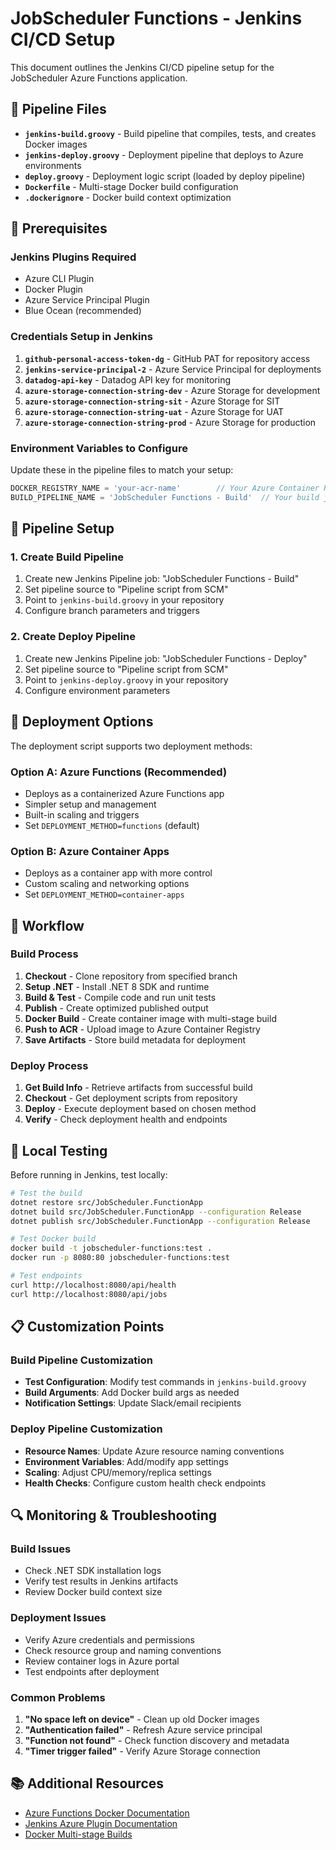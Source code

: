 # JobScheduler Functions - Jenkins CI/CD Setup

This document outlines the Jenkins CI/CD pipeline setup for the JobScheduler Azure Functions application.

## 📁 Pipeline Files

- **`jenkins-build.groovy`** - Build pipeline that compiles, tests, and creates Docker images
- **`jenkins-deploy.groovy`** - Deployment pipeline that deploys to Azure environments  
- **`deploy.groovy`** - Deployment logic script (loaded by deploy pipeline)
- **`Dockerfile`** - Multi-stage Docker build configuration
- **`.dockerignore`** - Docker build context optimization

## 🔧 Prerequisites

### Jenkins Plugins Required
- Azure CLI Plugin
- Docker Plugin  
- Azure Service Principal Plugin
- Blue Ocean (recommended)

### Credentials Setup in Jenkins
1. **`github-personal-access-token-dg`** - GitHub PAT for repository access
2. **`jenkins-service-principal-2`** - Azure Service Principal for deployments
3. **`datadog-api-key`** - Datadog API key for monitoring
4. **`azure-storage-connection-string-dev`** - Azure Storage for development
5. **`azure-storage-connection-string-sit`** - Azure Storage for SIT
6. **`azure-storage-connection-string-uat`** - Azure Storage for UAT  
7. **`azure-storage-connection-string-prod`** - Azure Storage for production

### Environment Variables to Configure
Update these in the pipeline files to match your setup:

```groovy
DOCKER_REGISTRY_NAME = 'your-acr-name'        // Your Azure Container Registry
BUILD_PIPELINE_NAME = 'JobScheduler Functions - Build'  // Your build job name
```

## 🚀 Pipeline Setup

### 1. Create Build Pipeline
1. Create new Jenkins Pipeline job: "JobScheduler Functions - Build"  
2. Set pipeline source to "Pipeline script from SCM"
3. Point to `jenkins-build.groovy` in your repository
4. Configure branch parameters and triggers

### 2. Create Deploy Pipeline  
1. Create new Jenkins Pipeline job: "JobScheduler Functions - Deploy"
2. Set pipeline source to "Pipeline script from SCM"  
3. Point to `jenkins-deploy.groovy` in your repository
4. Configure environment parameters

## 🎯 Deployment Options

The deployment script supports two deployment methods:

### Option A: Azure Functions (Recommended)
- Deploys as a containerized Azure Functions app
- Simpler setup and management
- Built-in scaling and triggers
- Set `DEPLOYMENT_METHOD=functions` (default)

### Option B: Azure Container Apps
- Deploys as a container app with more control
- Custom scaling and networking options  
- Set `DEPLOYMENT_METHOD=container-apps`

## 🔄 Workflow

### Build Process
1. **Checkout** - Clone repository from specified branch
2. **Setup .NET** - Install .NET 8 SDK and runtime
3. **Build & Test** - Compile code and run unit tests
4. **Publish** - Create optimized published output
5. **Docker Build** - Create container image with multi-stage build
6. **Push to ACR** - Upload image to Azure Container Registry
7. **Save Artifacts** - Store build metadata for deployment

### Deploy Process  
1. **Get Build Info** - Retrieve artifacts from successful build
2. **Checkout** - Get deployment scripts from repository
3. **Deploy** - Execute deployment based on chosen method
4. **Verify** - Check deployment health and endpoints

## 🧪 Local Testing

Before running in Jenkins, test locally:

```bash
# Test the build
dotnet restore src/JobScheduler.FunctionApp
dotnet build src/JobScheduler.FunctionApp --configuration Release
dotnet publish src/JobScheduler.FunctionApp --configuration Release

# Test Docker build
docker build -t jobscheduler-functions:test .
docker run -p 8080:80 jobscheduler-functions:test

# Test endpoints
curl http://localhost:8080/api/health
curl http://localhost:8080/api/jobs
```

## 📋 Customization Points

### Build Pipeline Customization
- **Test Configuration**: Modify test commands in `jenkins-build.groovy`
- **Build Arguments**: Add Docker build args as needed
- **Notification Settings**: Update Slack/email recipients

### Deploy Pipeline Customization  
- **Resource Names**: Update Azure resource naming conventions
- **Environment Variables**: Add/modify app settings  
- **Scaling**: Adjust CPU/memory/replica settings
- **Health Checks**: Configure custom health check endpoints

## 🔍 Monitoring & Troubleshooting

### Build Issues
- Check .NET SDK installation logs
- Verify test results in Jenkins artifacts
- Review Docker build context size

### Deployment Issues  
- Verify Azure credentials and permissions
- Check resource group and naming conventions
- Review container logs in Azure portal
- Test endpoints after deployment

### Common Problems
1. **"No space left on device"** - Clean up old Docker images
2. **"Authentication failed"** - Refresh Azure service principal
3. **"Function not found"** - Check function discovery and metadata
4. **"Timer trigger failed"** - Verify Azure Storage connection

## 📚 Additional Resources

- [Azure Functions Docker Documentation](https://docs.microsoft.com/en-us/azure/azure-functions/functions-create-function-linux-custom-image)
- [Jenkins Azure Plugin Documentation](https://plugins.jenkins.io/azure-cli/)
- [Docker Multi-stage Builds](https://docs.docker.com/develop/dev-best-practices/dockerfile_best-practices/)
